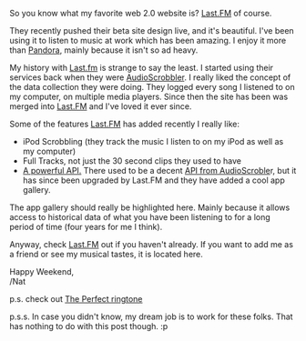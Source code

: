 So you know what my favorite web 2.0 website is? [Last.FM](http://last.fm "Last.FM") of course.

They recently pushed their beta site design live, and it's beautiful. I've been using it to listen to music at work which has been amazing. I enjoy it more than [Pandora](http://www.pandora.com/), mainly because it isn't so ad heavy.

My history with [Last.fm](http://Last.fm) is strange to say the least. I started using their services back when they were [AudioScrobbler](http://www.audioscrobbler.net/). I really liked the concept of the data collection they were doing. They logged every song I listened to on my computer, on multiple media players. Since then the site has been was merged into [Last.FM](http://Last.FM) and I've loved it ever since.

Some of the features [Last.FM](http://Last.FM) has added recently I really like:

*   iPod Scrobbling (they track the music I listen to on my iPod as well as my computer)
*   Full Tracks, not just the 30 second clips they used to have
*   [A powerful API.](http://build.last.fm/) There used to be a decent [API from AudioScroble](http://www.audioscrobbler.net/data/)r, but it has since been upgraded by Last.FM and they have added a cool app gallery.

The app gallery should really be highlighted here. Mainly because it allows access to historical data of what you have been listening to for a long period of time (four years for me I think).

Anyway, check [Last.FM](http://Last.FM) out if you haven't already. If you want to add me as a friend or see my musical tastes, it is located here.

Happy Weekend,  
/Nat

p.s. check out [The Perfect ringtone](http://meyerweb.com/eric/thoughts/2008/05/05/the-really-perfect-ringtone/)

p.s.s. In case you didn't know, my dream job is to work for these folks. That has nothing to do with this post though. :p